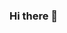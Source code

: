 ### Hi there 👋

<!--
**sinjoysaha/sinjoysaha** is a ✨ _special_ ✨ repository because its `README.md` (this file) appears on your GitHub profile.

Here are some ideas to get you started:

- 🔭 I’m currently working on [`Sales Analysis`](https://github.com/sinjoysaha/sales-analysis/)
- 🌱 I’m currently learning Data Visualization with Tableau
- 👯 I’m looking to collaborate on Data Analytics projects
- 🤔 I’m looking for help with Python code, Tableau Visualization or any thing remotely related to Data Analytics
- 💬 Ask me about Movies
- 📫 How to reach me: 
  * [linkedin@sinjoysaha](https://linkedin.com/in/sinjoysaha)
  * [twitter@SinjoySaha](https://twitter.com/SinjoySaha)
- 😄 Pronouns: He/Him
- ⚡ Fun fact: ...
-->
